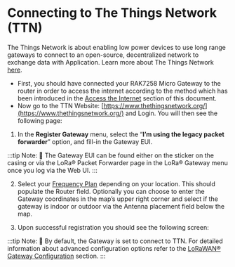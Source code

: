 # Connecting to The Things Network (TTN)

The Things Network is about enabling low power devices to use long range gateways to connect to an open-source, decentralized network to exchange data with Application. Learn more about The Things Network [here](https://www.thethingsnetwork.org/docs/).

- First, you should have connected your RAK7258 Micro Gateway to the router in order to access the internet according to the method which has been introduced in the [Access the Internet](access-the-internet.html) section of this document.
- Now go to the TTN Website: [https://www.thethingsnetwork.org/](https://www.thethingsnetwork.org/) and Login. You will then see the following page:

<rk-img
  src="/assets/images/quick-start-guide/rak7258/2.quickstart/ttn-homepage.png"
  width="100%"
  figure-number="1"
  caption="The Things Network Home Page"
/>


1. In the **Register Gateway** menu, select the “**I’m using the legacy packet forwarder**” option, and fill-in the Gateway EUI.

<rk-img
  src="/assets/images/quick-start-guide/rak7258/2.quickstart/register-gateway.png"
  width="100%"
  figure-number="2"
  caption="Registering your Gateway"
/>

:::tip Note:
:pencil: The Gateway EUI can be found either on the sticker on the casing or via the LoRa® Packet Forwarder page in the LoRa® Gateway menu once you log via the Web UI.
:::

2. Select your [Frequency Plan](https://www.thethingsnetwork.org/docs/lorawan/frequency-plans.html) depending on your location. This should populate the Router field. Optionally you can choose to enter the Gateway coordinates in the map’s upper right corner and select if the gateway is indoor or outdoor via the Antenna placement field below the map.

3. Upon successful registration you should see the following screen:

<rk-img
  src="/assets/images/quick-start-guide/rak7258/2.quickstart/ttn-successful.png"
  width="50%"
  figure-number="3"
  caption="Gateway successfully connected to The Things Network (TTN)"
/>

:::tip Note:
:pencil: By default, the Gateway is set to connect to TTN. For detailed information about advanced configuration options refer to the [LoRaWAN® Gateway Configuration](../web-management-platform/lorawan-gateway-configuration.html#_1-lora®-packet-forwarder) section.
:::


